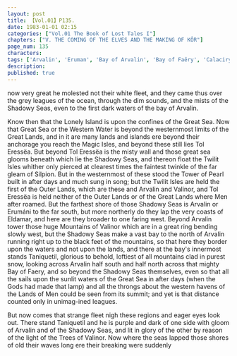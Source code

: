 ```yaml
---
layout: post
title: 【Vol.01】P135.
date: 1983-01-01 02:15
categories: ["Vol.01 The Book of Lost Tales I"]
chapters: ["V. THE COMING OF THE ELVES AND THE MAKING OF KÔR"]
page_num: 135
characters: 
tags: ['Arvalin', 'Eruman', 'Bay of Arvalin', 'Bay of Faëry', 'Calacirya', 'Eldamar', 'Erumańi', 'Great Lands', 'Great Sea(s)', 'Western Water', 'Lonely Island', 'Lonely Isle', 'Magic Isles', 'Men', 'Mountains of Valinor', 'Ossë', 'Outer Lands', 'Shadowy Seas', 'Silpion', 'Solosimpi', 'Sun, The', 'Talkamarda', 'Tower of Pearl', 'Ulmo', 'Twilit Isles', 'Two Trees']
description: 
published: true
---
```


<p style="text-indent: 0;">
now very great he molested not their white fleet, and they came thus over the grey leagues of the ocean, through the dim sounds, and the mists of the Shadowy Seas, even to the first dark waters of the bay of Arvalin.
</p>

Know then that the Lonely Island is upon the confines of the Great Sea. Now that Great Sea or the Western Water is beyond the westernmost limits of the Great Lands, and in it are many lands and islands ere beyond their anchorage you reach the Magic Isles, and beyond these still lies Tol Eressëa. But beyond Tol Eressëa is the misty wall and those great sea glooms beneath which lie the Shadowy Seas, and thereon float the Twilit Isles whither only pierced at clearest times the faintest twinkle of the far gleam of Silpion. But in the westernmost of these stood the Tower of Pearl built in after days and much sung in song; but the Twilit Isles are held the first of the Outer Lands, which are these and Arvalin and Valinor, and Tol Eressëa is held neither of the Outer Lands or of the Great Lands where Men after roamed. But the farthest shore of those Shadowy Seas is Arvalin or Erumáni to the far south, but more northerly do they lap the very coasts of Eldamar, and here are they broader to one faring west. Beyond Arvalin tower those huge Mountains of Valinor which are in a great ring bending slowly west, but the Shadowy Seas make a vast bay to the north of Arvalin running right up to the black feet of the mountains, so that here they border upon the waters and not upon the lands, and there at the bay's innermost stands Taniquetil, glorious to behold, loftiest of all mountains clad in purest snow, looking across Arvalin half south and half north across that mighty Bay of Faery, and so beyond the Shadowy Seas themselves, even so that all the sails upon the sunlit waters of the Great Sea in after days (when the Gods had made that lamp) and all the throngs about the western havens of the Lands of Men could be seen from its summit; and yet is that distance counted only in unimag-ined leagues.

But now comes that strange fleet nigh these regions and eager eyes look out. There stand Taniquetil and he is purple and dark of one side with gloom of Arvalin and of the Shadowy Seas, and lit in glory of the other by reason of the light of the Trees of Valinor. Now where the seas lapped those shores of old their waves long ere their breaking were suddenly

